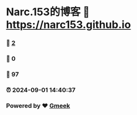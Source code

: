 # Narc.153的博客 :link: https://narc153.github.io 
### :page_facing_up: [2](https://narc153.github.io/tag.html) 
### :speech_balloon: 0 
### :hibiscus: 97 
### :alarm_clock: 2024-09-01 14:40:37 
### Powered by :heart: [Gmeek](https://github.com/Meekdai/Gmeek)
